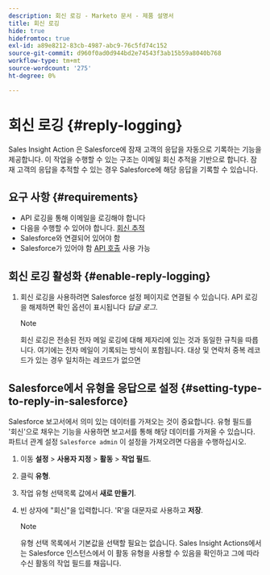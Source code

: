 ```yaml
---
description: 회신 로깅 - Marketo 문서 - 제품 설명서
title: 회신 로깅
hide: true
hidefromtoc: true
exl-id: a89e8212-83cb-4987-abc9-76c5fd74c152
source-git-commit: d960f0ad0d944bd2e74543f3ab15b59a8040b768
workflow-type: tm+mt
source-wordcount: '275'
ht-degree: 0%

---
```


# 회신 로깅 {#reply-logging}

Sales Insight Action 은 Salesforce에 잠재 고객의 응답을 자동으로 기록하는 기능을 제공합니다. 이 작업을 수행할 수 있는 구조는 이메일 회신 추적을 기반으로 합니다. 잠재 고객의 응답을 추적할 수 있는 경우 Salesforce에 해당 응답을 기록할 수 있습니다.

## 요구 사항 {#requirements}

* API 로깅을 통해 이메일을 로깅해야 합니다
* 다음을 수행할 수 있어야 합니다. [회신 추적](/help/marketo/product-docs/marketo-sales-insight/actions/send-a-sales-email/email-tracking-overview.md#how-reply-tracking-works)
* Salesforce와 연결되어 있어야 함
* Salesforce가 있어야 함 [API 호출](https://developer.salesforce.com/docs/atlas.en-us.salesforce_app_limits_cheatsheet.meta/salesforce_app_limits_cheatsheet/salesforce_app_limits_platform_api.htm) 사용 가능

## 회신 로깅 활성화 {#enable-reply-logging}

1. 회신 로깅을 사용하려면 Salesforce 설정 페이지로 연결될 수 있습니다. API 로깅을 해제하면 확인 옵션이 표시됩니다 _답글 로그_.

   >[!NOTE]
   >
   >회신 로깅은 전송된 전자 메일 로깅에 대해 제자리에 있는 것과 동일한 규칙을 따릅니다. 여기에는 전자 메일이 기록되는 방식이 포함됩니다. 대상 및 연락처 중복 레코드가 있는 경우 일치하는 레코드가 없으면

## Salesforce에서 유형을 응답으로 설정 {#setting-type-to-reply-in-salesforce}

Salesforce 보고서에서 의미 있는 데이터를 가져오는 것이 중요합니다. 유형 필드를 &#39;회신&#39;으로 채우는 기능을 사용하면 보고서를 통해 해당 데이터를 가져올 수 있습니다. 파트너 관계 설정 `Salesforce admin` 이 설정을 가져오려면 다음을 수행하십시오.

1. 이동 **설정** > **사용자 지정** > **활동** > **작업 필드**.
1. 클릭 **유형**.
1. 작업 유형 선택목록 값에서 **새로 만들기**.
1. 빈 상자에 &quot;회신&quot;을 입력합니다. &#39;R&#39;을 대문자로 사용하고 **저장**.

   >[!NOTE]
   >
   >유형 선택 목록에서 기본값을 선택할 필요는 없습니다. Sales Insight Actions에서는 Salesforce 인스턴스에서 이 활동 유형을 사용할 수 있음을 확인하고 그에 따라 수신 활동의 작업 필드를 채웁니다.
